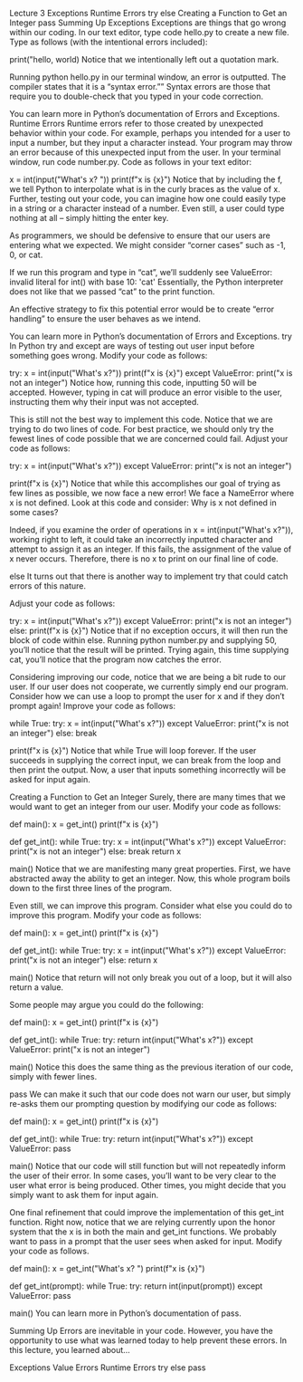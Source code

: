 Lecture 3
Exceptions
Runtime Errors
try
else
Creating a Function to Get an Integer
pass
Summing Up
Exceptions
Exceptions are things that go wrong within our coding.
In our text editor, type code hello.py to create a new file. Type as follows (with the intentional errors included):

print("hello, world)
Notice that we intentionally left out a quotation mark.

Running python hello.py in our terminal window, an error is outputted. The compiler states that it is a “syntax error.”” Syntax errors are those that require you to double-check that you typed in your code correction.

You can learn more in Python’s documentation of Errors and Exceptions.
Runtime Errors
Runtime errors refer to those created by unexpected behavior within your code. For example, perhaps you intended for a user to input a number, but they input a character instead. Your program may throw an error because of this unexpected input from the user.
In your terminal window, run code number.py. Code as follows in your text editor:

x = int(input("What's x? "))
print(f"x is {x}")
Notice that by including the f, we tell Python to interpolate what is in the curly braces as the value of x. Further, testing out your code, you can imagine how one could easily type in a string or a character instead of a number. Even still, a user could type nothing at all – simply hitting the enter key.

As programmers, we should be defensive to ensure that our users are entering what we expected. We might consider “corner cases” such as -1, 0, or cat.

If we run this program and type in “cat”, we’ll suddenly see ValueError: invalid literal for int() with base 10: 'cat' Essentially, the Python interpreter does not like that we passed “cat” to the print function.

An effective strategy to fix this potential error would be to create “error handling” to ensure the user behaves as we intend.

You can learn more in Python’s documentation of Errors and Exceptions.
try
In Python try and except are ways of testing out user input before something goes wrong. Modify your code as follows:

try:
    x = int(input("What's x?"))
    print(f"x is {x}")
except ValueError:
    print("x is not an integer")
Notice how, running this code, inputting 50 will be accepted. However, typing in cat will produce an error visible to the user, instructing them why their input was not accepted.

This is still not the best way to implement this code. Notice that we are trying to do two lines of code. For best practice, we should only try the fewest lines of code possible that we are concerned could fail. Adjust your code as follows:

try:
    x = int(input("What's x?"))
except ValueError:
    print("x is not an integer")

print(f"x is {x}")
Notice that while this accomplishes our goal of trying as few lines as possible, we now face a new error! We face a NameError where x is not defined. Look at this code and consider: Why is x not defined in some cases?

Indeed, if you examine the order of operations in x = int(input("What's x?")), working right to left, it could take an incorrectly inputted character and attempt to assign it as an integer. If this fails, the assignment of the value of x never occurs. Therefore, there is no x to print on our final line of code.

else
It turns out that there is another way to implement try that could catch errors of this nature.

Adjust your code as follows:

try:
    x = int(input("What's x?"))
except ValueError:
    print("x is not an integer")
else:
    print(f"x is {x}")
Notice that if no exception occurs, it will then run the block of code within else. Running python number.py and supplying 50, you’ll notice that the result will be printed. Trying again, this time supplying cat, you’ll notice that the program now catches the error.

Considering improving our code, notice that we are being a bit rude to our user. If our user does not cooperate, we currently simply end our program. Consider how we can use a loop to prompt the user for x and if they don’t prompt again! Improve your code as follows:

while True:
    try:
        x = int(input("What's x?"))
    except ValueError:
        print("x is not an integer")
    else:
        break

print(f"x is {x}")
Notice that while True will loop forever. If the user succeeds in supplying the correct input, we can break from the loop and then print the output. Now, a user that inputs something incorrectly will be asked for input again.

Creating a Function to Get an Integer
Surely, there are many times that we would want to get an integer from our user. Modify your code as follows:

def main():
    x = get_int()
    print(f"x is {x}")


def get_int():
    while True:
        try:
            x = int(input("What's x?"))
        except ValueError:
            print("x is not an integer")
        else:
            break
    return x


main()
Notice that we are manifesting many great properties. First, we have abstracted away the ability to get an integer. Now, this whole program boils down to the first three lines of the program.

Even still, we can improve this program. Consider what else you could do to improve this program. Modify your code as follows:

def main():
    x = get_int()
    print(f"x is {x}")


def get_int():
    while True:
        try:
            x = int(input("What's x?"))
        except ValueError:
            print("x is not an integer")
        else:
            return x


main()
Notice that return will not only break you out of a loop, but it will also return a value.

Some people may argue you could do the following:

def main():
    x = get_int()
    print(f"x is {x}")


def get_int():
    while True:
        try:
            return int(input("What's x?"))
        except ValueError:
            print("x is not an integer")


main()
Notice this does the same thing as the previous iteration of our code, simply with fewer lines.

pass
We can make it such that our code does not warn our user, but simply re-asks them our prompting question by modifying our code as follows:

def main():
    x = get_int()
    print(f"x is {x}")


def get_int():
    while True:
        try:
            return int(input("What's x?"))
        except ValueError:
            pass


main()
Notice that our code will still function but will not repeatedly inform the user of their error. In some cases, you’ll want to be very clear to the user what error is being produced. Other times, you might decide that you simply want to ask them for input again.

One final refinement that could improve the implementation of this get_int function. Right now, notice that we are relying currently upon the honor system that the x is in both the main and get_int functions. We probably want to pass in a prompt that the user sees when asked for input. Modify your code as follows.

def main():
    x = get_int("What's x? ")
    print(f"x is {x}")


def get_int(prompt):
    while True:
        try:
            return int(input(prompt))
        except ValueError:
            pass


main()
You can learn more in Python’s documentation of pass.

Summing Up
Errors are inevitable in your code. However, you have the opportunity to use what was learned today to help prevent these errors. In this lecture, you learned about…

Exceptions
Value Errors
Runtime Errors
try
else
pass